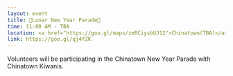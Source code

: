 ```yaml
---
layout: event
title: 🎉Lunar New Year Parade🎉
time: 11:00 AM - TBA
location: <a href="https://goo.gl/maps/zmRCiysbUJ12">Chinatown(TBA)</a>, Manhattan
link: https://goo.gl/qj4fZK 
---
```

Volunteers will be participating in the Chinatown New Year Parade with Chinatown Kiwanis.


